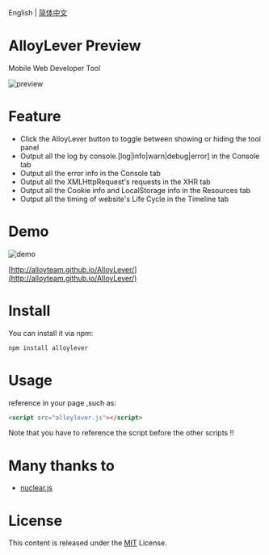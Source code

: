 ﻿English | [简体中文](./README_CN.md)

# AlloyLever Preview

Mobile Web Developer Tool

![preview](http://alloyteam.github.io/AlloyLever/asset/alloylever2.png)

# Feature

* Click the AlloyLever button to toggle between showing or hiding the tool panel
* Output all the log by console.[log|info|warn|debug|error] in the Console tab
* Output all the error info in the Console tab
* Output all the XMLHttpRequest's requests in the XHR tab
* Output all the Cookie info and LocalStorage info in the Resources tab
* Output all the timing of website's Life Cycle in the Timeline tab

# Demo

![demo](http://alloyteam.github.io/AlloyLever/asset/al.png)

[http://alloyteam.github.io/AlloyLever/](http://alloyteam.github.io/AlloyLever/)



# Install

You can install it via npm:

```html
npm install alloylever
```
# Usage 

reference in your page ,such as:

```html
<script src="alloylever.js"></script>
```


Note that you have to reference the script before the other scripts !!

# Many thanks to
* [nuclear.js](https://github.com/AlloyTeam/Nuclear)

# License
This content is released under the [MIT](http://opensource.org/licenses/MIT) License.
